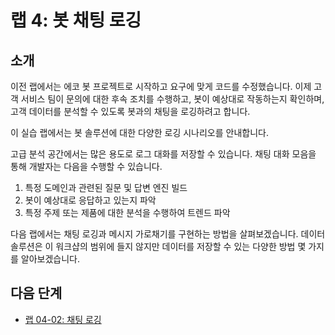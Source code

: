 ﻿---
lab:
    title: '랩 4: 봇 채팅 로깅'
    module: '모듈 2: 봇 만들기'
---

# 랩 4: 봇 채팅 로깅

## 소개

이전 랩에서는 에코 봇 프로젝트로 시작하고 요구에 맞게 코드를 수정했습니다.  이제 고객 서비스 팀이 문의에 대한 후속 조치를 수행하고, 봇이 예상대로 작동하는지 확인하며, 고객 데이터를 분석할 수 있도록 봇과의 채팅을 로깅하려고 합니다.

이 실습 랩에서는 봇 솔루션에 대한 다양한 로깅 시나리오를 안내합니다.

고급 분석 공간에서는 많은 용도로 로그 대화를 저장할 수 있습니다. 채팅 대화 모음을 통해 개발자는 다음을 수행할 수 있습니다.

1. 특정 도메인과 관련된 질문 및 답변 엔진 빌드
2. 봇이 예상대로 응답하고 있는지 파악
3. 특정 주제 또는 제품에 대한 분석을 수행하여 트렌드 파악

다음 랩에서는 채팅 로깅과 메시지 가로채기를 구현하는 방법을 살펴보겠습니다. 데이터 솔루션은 이 워크샵의 범위에 들지 않지만 데이터를 저장할 수 있는 다양한 방법 몇 가지를 알아보겠습니다.

## 다음 단계

-   [랩 04-02: 채팅 로깅](../Lab4-Log_Chat/02-Logging_Chat.md)
